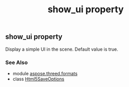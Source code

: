 ﻿---
title: show_ui property
second_title: Aspose.3D for Python via .NET API References
description: 
type: docs
weight: 160
url: /python-net/aspose.threed.formats/html5saveoptions/show_ui/
is_root: false
---

## show_ui property


Display a simple UI in the scene.
            Default value is true.

### See Also
* module [aspose.threed.formats](../../)
* class [Html5SaveOptions](/3d/python-net/aspose.threed.formats/html5saveoptions)
